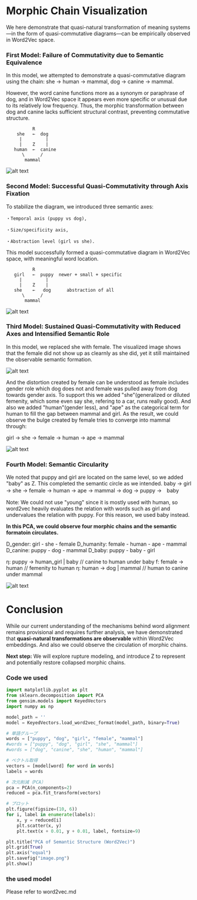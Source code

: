 # Morphic Chain Visualization

We here demonstrate that quasi-natural transformation of meaning systems—in the form of quasi-commutative diagrams—can be empirically observed in Word2Vec space. 


### First Model: Failure of Commutativity due to Semantic Equivalence

In this model, we attempted to demonstrate a quasi-commutative diagram using the chain:
she → human → mammal, dog → canine → mammal.

However, the word canine functions more as a synonym or paraphrase of dog, and in Word2Vec space it appears even more specific or unusual due to its relatively low frequency. Thus, the morphic transformation between dog and canine lacks sufficient structural contrast, preventing commutative structure.

```
          R
    she   ←  dog     
     |         |
     |    Z    |
   human  ←  canine  
      \      /       
       mammal

```

![alt text](https://raw.githubusercontent.com/No-Name-Yet-Exist/Articles/main/conceptual-topology/resources/quasi-communicative-diagram/she-human-mammal-canine-dog.png)




### Second Model: Successful Quasi-Commutativity through Axis Fixation

To stabilize the diagram, we introduced three semantic axes:

    ・Temporal axis (puppy vs dog),

    ・Size/specificity axis,

    ・Abstraction level (girl vs she).

This model successfully formed a quasi-commutative diagram in Word2Vec space, with meaningful word location.

```
          R
   girl   ←  puppy  newer + small + specific
     |         |
     |    Z    |
   she    ←   dog      abstraction of all
      \      /       
       mammal

```

![alt text](https://raw.githubusercontent.com/No-Name-Yet-Exist/Articles/main/conceptual-topology/resources/quasi-communicative-diagram/puppy-dog-mammal-she-girl.png)



### Third Model: Sustained Quasi-Commutativity with Reduced Axes and Intensified Semantic Role

In this model, we replaced she with female. The visualized image shows that the female did not show up as clearnly as she did, yet it still maintained the observable semantic formation.

![alt text](https://raw.githubusercontent.com/No-Name-Yet-Exist/Articles/main/conceptual-topology/resources/quasi-communicative-diagram/puppy-dog-mammal-female-girl.png)


And the distortion created by female can be understood as female includes gender role which dog does not and female was pulled away from dog towards gender axis. To support this we added "she"(generalized or diluted femenity, which some even say she, refering to a car, runs really good). And also we added "human"(gender less), and "ape" as the categorical term for human to fill the gap between mammal and girl. As the result, we could observe the bulge created by female tries to converge into mammal through:

girl → she → female → human → ape → mammal


![alt text](https://raw.githubusercontent.com/No-Name-Yet-Exist/Articles/main/conceptual-topology/resources/quasi-communicative-diagram/she-female-human.png)


### Fourth Model: Semantic Circularity
We noted that puppy and girl are located on the same level, so we added "baby" as Z.
This completed the semantic circle as we intended.
baby → girl → she → female → human → ape → mammal → dog → puppy →　baby

Note: We could not use "young" since it is mostly used with human, so word2vec heavily evaluates the relation with words such as girl and undervalues the relation with puppy. For this reason, we used baby instead.


**In this PCA, we could observe four morphic chains and the semantic formatoin circulates.**

D_gender: girl - she - female 
D_humanity: female - human - ape - mammal
D_canine: puppy - dog - mammal
D_baby: puppy - baby - girl

η: puppy → human_girl | baby // canine to human under baby
f: female → human // femenity to human 
η: human → dog | mammal // human to canine under mammal

![alt text](https://raw.githubusercontent.com/No-Name-Yet-Exist/Articles/main/conceptual-topology/resources/quasi-communicative-diagram/baby-morphic-circle.png)



# Conclusion

While our current understanding of the mechanisms behind word alignment remains provisional and requires further analysis, we have demonstrated that **quasi-natural transformations are observable** within Word2Vec embeddings. And also we could observe the circulation of morphic chains.

**Next step:**
We will explore rupture modeling, and introduce Z to represent and potentially restore collapsed morphic chains.


### Code we used

``` python
import matplotlib.pyplot as plt
from sklearn.decomposition import PCA
from gensim.models import KeyedVectors
import numpy as np

model_path = ''
model = KeyedVectors.load_word2vec_format(model_path, binary=True)

# 単語グループ
words = ["puppy", "dog", "girl", "female", "mammal"]
#words = ["puppy", "dog", "girl", "she", "mammal"]
#words = ["dog", "canine", "she", "human", "mammal"]

# ベクトル取得
vectors = [model[word] for word in words]
labels = words

# 次元削減（PCA）
pca = PCA(n_components=2)
reduced = pca.fit_transform(vectors)

# プロット
plt.figure(figsize=(10, 6))
for i, label in enumerate(labels):
    x, y = reduced[i]
    plt.scatter(x, y)
    plt.text(x + 0.01, y + 0.01, label, fontsize=9)

plt.title("PCA of Semantic Structure (Word2Vec)")
plt.grid(True)
plt.axis("equal")
plt.savefig("image.png") 
plt.show()
```

### the used model
Please refer to word2vec.md